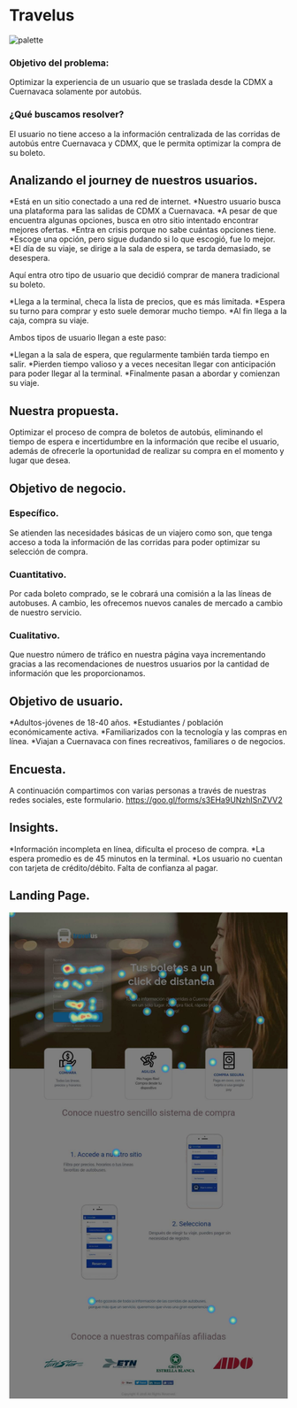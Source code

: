 # Travelus
![palette](https://user-images.githubusercontent.com/32876178/38587056-bf7d363a-3ce5-11e8-968c-549e0bcbb347.png)
### Objetivo del problema:

Optimizar la experiencia de un usuario que se traslada desde la CDMX a Cuernavaca solamente por autobús.

### ¿Qué buscamos resolver?

El usuario no tiene acceso a la información centralizada de las corridas de autobús entre Cuernavaca y CDMX, que le permita optimizar la compra de su boleto.

## Analizando el journey de nuestros usuarios.

*Está en un sitio conectado a una red de internet.
*Nuestro usuario busca una plataforma para las salidas de CDMX a Cuernavaca.
*A pesar de que encuentra algunas opciones, busca en otro sitio intentado encontrar mejores ofertas.
*Entra en crisis porque no sabe cuántas opciones tiene.
*Escoge una opción, pero sigue dudando si lo que escogió, fue lo mejor.
*El día de su viaje, se dirige a la sala de espera, se tarda demasiado, se desespera.

Aquí entra otro tipo de usuario que decidió comprar de manera tradicional su boleto.

*Llega a la terminal, checa la lista de precios, que es más limitada.
*Espera su turno para comprar y esto suele demorar mucho tiempo.
*Al fin llega a la caja, compra su viaje.

Ambos tipos de usuario llegan a este paso:

*Llegan a la sala de espera, que regularmente también tarda tiempo en salir.
*Pierden tiempo valioso y a veces necesitan llegar con anticipación para poder llegar al la terminal.
*Finalmente pasan a abordar y comienzan su viaje.

## Nuestra propuesta.

Optimizar el proceso de compra de boletos de autobús, eliminando el tiempo de espera e incertidumbre en la información que recibe el usuario, además de ofrecerle   la oportunidad de realizar su compra en el momento y lugar que desea.

## Objetivo de negocio.

### Específico.
Se atienden las necesidades básicas de un viajero como son, que tenga acceso a toda la información de las corridas para poder optimizar su selección de compra.
### Cuantitativo.
Por cada boleto comprado, se le cobrará una comisión a la las líneas de autobuses. A cambio, les ofrecemos nuevos canales de mercado a cambio de nuestro servicio.
### Cualitativo.
Que nuestro número de tráfico en nuestra página vaya incrementando gracias a las recomendaciones de nuestros usuarios por la cantidad de información que les proporcionamos.

## Objetivo de usuario.

*Adultos-jóvenes de 18-40 años.
*Estudiantes / población económicamente activa.
*Familiarizados con la tecnología y las compras en línea.
*Viajan a Cuernavaca con fines recreativos, familiares o de negocios.

## Encuesta.

A continuación compartimos con varias personas a través de nuestras redes sociales, este formulario.
https://goo.gl/forms/s3EHa9UNzhISnZVV2

## Insights.

*Información incompleta en línea, dificulta el proceso de compra.
*La espera promedio es de 45 minutos en la terminal.
*Los usuario no cuentan con tarjeta de crédito/débito. Falta de confianza al pagar.

## Landing Page.

![Travelus](heatmap-click-desktop.jpg)





